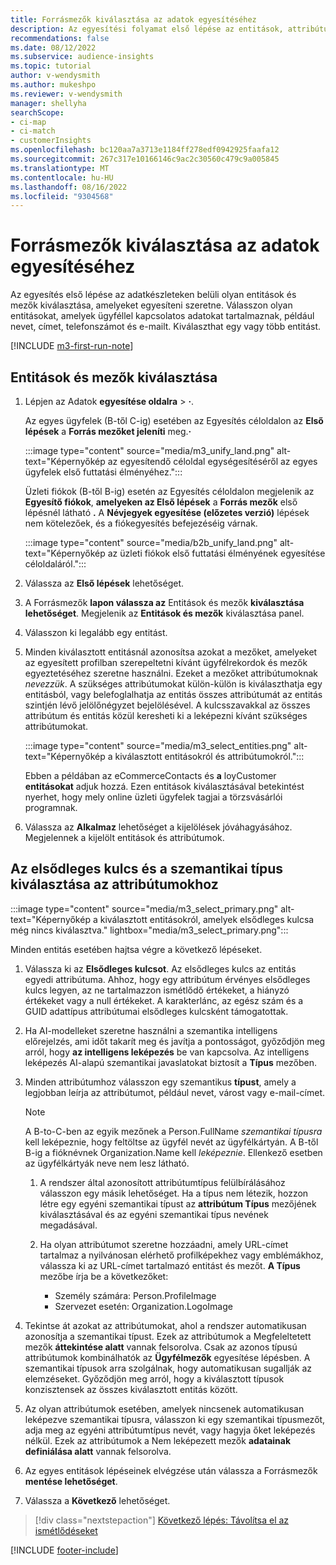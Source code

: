 ```yaml
---
title: Forrásmezők kiválasztása az adatok egyesítéséhez
description: Az egyesítési folyamat első lépése az entitások, attribútumok, elsődleges kulcsok és szemantikai típusok kiválasztása az adatok egységes ügyfélprofilra való leképezéséhez.
recommendations: false
ms.date: 08/12/2022
ms.subservice: audience-insights
ms.topic: tutorial
author: v-wendysmith
ms.author: mukeshpo
ms.reviewer: v-wendysmith
manager: shellyha
searchScope:
- ci-map
- ci-match
- customerInsights
ms.openlocfilehash: bc120aa7a3713e1184ff278edf0942925faafa12
ms.sourcegitcommit: 267c317e10166146c9ac2c30560c479c9a005845
ms.translationtype: MT
ms.contentlocale: hu-HU
ms.lasthandoff: 08/16/2022
ms.locfileid: "9304568"
---
```

# <a name="select-source-fields-for-data-unification"></a>Forrásmezők kiválasztása az adatok egyesítéséhez

Az egyesítés első lépése az adatkészleteken belüli olyan entitások és mezők kiválasztása, amelyeket egyesíteni szeretne. Válasszon olyan entitásokat, amelyek ügyféllel kapcsolatos adatokat tartalmaznak, például nevet, címet, telefonszámot és e-mailt. Kiválaszthat egy vagy több entitást.

[!INCLUDE [m3-first-run-note](includes/m3-first-run-note.md)]

## <a name="select-entities-and-fields"></a>Entitások és mezők kiválasztása

1. Lépjen az Adatok **egyesítése oldalra** > **·**.

   Az egyes ügyfelek (B-től C-ig) esetében az Egyesítés céloldalon az **Első lépések** a **Forrás mezőket jeleníti** meg.**·**

   :::image type="content" source="media/m3_unify_land.png" alt-text="Képernyőkép az egyesítendő céloldal egységesítéséről az egyes ügyfelek első futtatási élményéhez.":::

   Üzleti fiókok (B-től B-ig) esetén az Egyesítés céloldalon megjelenik az **Egyesítő fiókok**, **amelyeken az Első lépések** a **Forrás mezők** első lépésnél látható **.** A **Névjegyek egyesítése (előzetes verzió)** lépések nem kötelezőek, és a fiókegyesítés befejezéséig várnak.

   :::image type="content" source="media/b2b_unify_land.png" alt-text="Képernyőkép az üzleti fiókok első futtatási élményének egyesítése céloldaláról.":::

1. Válassza az **Első lépések** lehetőséget.

1. A Forrásmezők **lapon válassza az** Entitások és mezők **kiválasztása lehetőséget**. Megjelenik az **Entitások és mezők** kiválasztása panel.

1. Válasszon ki legalább egy entitást.

1. Minden kiválasztott entitásnál azonosítsa azokat a mezőket, amelyeket az egyesített profilban szerepeltetni kívánt ügyfélrekordok és mezők egyeztetéséhez szeretne használni. Ezeket a mezőket attribútumoknak *nevezzük*. A szükséges attribútumokat külön-külön is kiválaszthatja egy entitásból, vagy belefoglalhatja az entitás összes attribútumát az entitás szintjén lévő jelölőnégyzet bejelölésével. A kulcsszavakkal az összes attribútum és entitás közül keresheti ki a leképezni kívánt szükséges attribútumokat.

   :::image type="content" source="media/m3_select_entities.png" alt-text="Képernyőkép a kiválasztott entitásokról és attribútumokról.":::

   Ebben a példában az eCommerceContacts és **a** loyCustomer **entitásokat** adjuk hozzá. Ezen entitások kiválasztásával betekintést nyerhet, hogy mely online üzleti ügyfelek tagjai a törzsvásárlói programnak.

1. Válassza az **Alkalmaz** lehetőséget a kijelölések jóváhagyásához. Megjelennek a kijelölt entitások és attribútumok.

## <a name="select-primary-key-and-semantic-type-for-attributes"></a>Az elsődleges kulcs és a szemantikai típus kiválasztása az attribútumokhoz

   :::image type="content" source="media/m3_select_primary.png" alt-text="Képernyőkép a kiválasztott entitásokról, amelyek elsődleges kulcsa még nincs kiválasztva." lightbox="media/m3_select_primary.png":::

Minden entitás esetében hajtsa végre a következő lépéseket.

1. Válassza ki az **Elsődleges kulcsot**. Az elsődleges kulcs az entitás egyedi attribútuma. Ahhoz, hogy egy attribútum érvényes elsődleges kulcs legyen, az ne tartalmazzon ismétlődő értékeket, a hiányzó értékeket vagy a null értékeket. A karakterlánc, az egész szám és a GUID adattípus attribútumai elsődleges kulcsként támogatottak.

1. Ha AI-modelleket szeretne használni a szemantika intelligens előrejelzés, ami időt takarít meg és javítja a pontosságot, győződjön meg arról, hogy **az intelligens leképezés** be van kapcsolva. Az intelligens leképezés AI-alapú szemantikai javaslatokat biztosít a **Típus** mezőben.

1. Minden attribútumhoz válasszon egy szemantikus **típust**, amely a legjobban leírja az attribútumot, például nevet, várost vagy e-mail-címet.

   > [!NOTE]
   > A B-to-C-ben az egyik mezőnek a Person.FullName *szemantikai típusra* kell leképeznie, hogy feltöltse az ügyfél nevét az ügyfélkártyán. A B-től B-ig a fióknévnek Organization.Name kell *leképeznie*. Ellenkező esetben az ügyfélkártyák neve nem lesz látható.

   1. A rendszer által azonosított attribútumtípus felülbírálásához válasszon egy másik lehetőséget. Ha a típus nem létezik, hozzon létre egy egyéni szemantikai típust az **attribútum Típus** mezőjének kiválasztásával és az egyéni szemantikai típus nevének megadásával.

   1. Ha olyan attribútumot szeretne hozzáadni, amely URL-címet tartalmaz a nyilvánosan elérhető profilképekhez vagy emblémákhoz, válassza ki az URL-címet tartalmazó entitást és mezőt. **A Típus** mezőbe írja be a következőket:
      - Személy számára: Person.ProfileImage
      - Szervezet esetén: Organization.LogoImage

1. Tekintse át azokat az attribútumokat, ahol a rendszer automatikusan azonosítja a szemantikai típust. Ezek az attribútumok a Megfeleltetett mezők **áttekintése alatt** vannak felsorolva. Csak az azonos típusú attribútumok kombinálhatók az **Ügyfélmezők** egyesítése lépésben. A szemantikai típusok arra szolgálnak, hogy automatikusan sugallják az elemzéseket. Győződjön meg arról, hogy a kiválasztott típusok konzisztensek az összes kiválasztott entitás között.

1. Az olyan attribútumok esetében, amelyek nincsenek automatikusan leképezve szemantikai típusra, válasszon ki egy szemantikai típusmezőt, adja meg az egyéni attribútumtípus nevét, vagy hagyja őket leképezés nélkül. Ezek az attribútumok a Nem leképezett mezők **adatainak definiálása alatt** vannak felsorolva.

1. Az egyes entitások lépéseinek elvégzése után válassza a Forrásmezők **mentése lehetőséget**.

1. Válassza a **Következő** lehetőséget.

> [!div class="nextstepaction"]
> [Következő lépés: Távolítsa el az ismétlődéseket](remove-duplicates.md)

[!INCLUDE [footer-include](includes/footer-banner.md)]
